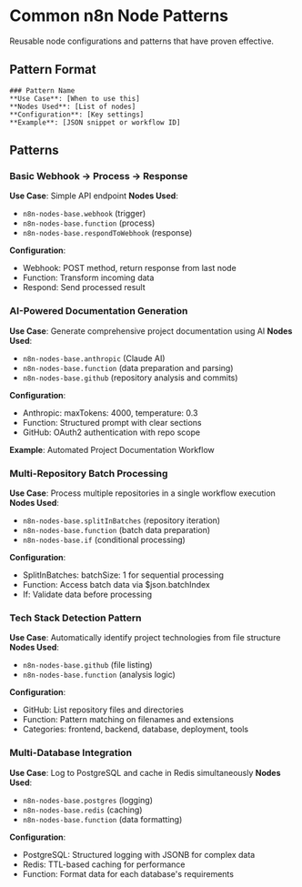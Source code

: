 # Common n8n Node Patterns

Reusable node configurations and patterns that have proven effective.

## Pattern Format
```
### Pattern Name
**Use Case**: [When to use this]
**Nodes Used**: [List of nodes]
**Configuration**: [Key settings]
**Example**: [JSON snippet or workflow ID]
```

## Patterns

### Basic Webhook → Process → Response
**Use Case**: Simple API endpoint
**Nodes Used**: 
- `n8n-nodes-base.webhook` (trigger)
- `n8n-nodes-base.function` (process)
- `n8n-nodes-base.respondToWebhook` (response)

**Configuration**: 
- Webhook: POST method, return response from last node
- Function: Transform incoming data
- Respond: Send processed result

### AI-Powered Documentation Generation
**Use Case**: Generate comprehensive project documentation using AI
**Nodes Used**:
- `n8n-nodes-base.anthropic` (Claude AI)
- `n8n-nodes-base.function` (data preparation and parsing)
- `n8n-nodes-base.github` (repository analysis and commits)

**Configuration**:
- Anthropic: maxTokens: 4000, temperature: 0.3
- Function: Structured prompt with clear sections
- GitHub: OAuth2 authentication with repo scope

**Example**: Automated Project Documentation Workflow

### Multi-Repository Batch Processing
**Use Case**: Process multiple repositories in a single workflow execution
**Nodes Used**:
- `n8n-nodes-base.splitInBatches` (repository iteration)
- `n8n-nodes-base.function` (batch data preparation)
- `n8n-nodes-base.if` (conditional processing)

**Configuration**:
- SplitInBatches: batchSize: 1 for sequential processing
- Function: Access batch data via $json.batchIndex
- If: Validate data before processing

### Tech Stack Detection Pattern
**Use Case**: Automatically identify project technologies from file structure
**Nodes Used**:
- `n8n-nodes-base.github` (file listing)
- `n8n-nodes-base.function` (analysis logic)

**Configuration**:
- GitHub: List repository files and directories
- Function: Pattern matching on filenames and extensions
- Categories: frontend, backend, database, deployment, tools

### Multi-Database Integration
**Use Case**: Log to PostgreSQL and cache in Redis simultaneously
**Nodes Used**:
- `n8n-nodes-base.postgres` (logging)
- `n8n-nodes-base.redis` (caching)
- `n8n-nodes-base.function` (data formatting)

**Configuration**:
- PostgreSQL: Structured logging with JSONB for complex data
- Redis: TTL-based caching for performance
- Function: Format data for each database's requirements

<!-- New patterns automatically added below -->